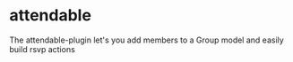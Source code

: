 attendable
==========

The attendable-plugin let's you add members to a Group model and easily build rsvp actions
